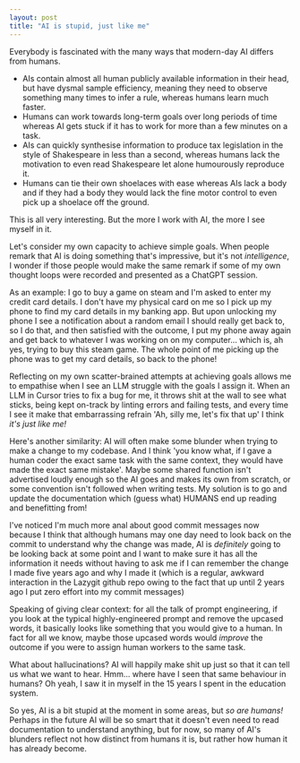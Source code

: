 ```yaml
---
layout: post
title: "AI is stupid, just like me"
---
```


Everybody is fascinated with the many ways that modern-day AI differs from humans.

- AIs contain almost all human publicly available information in their head, but have dysmal sample efficiency, meaning they need to observe something many times to infer a rule, whereas humans learn much faster.
- Humans can work towards long-term goals over long periods of time whereas AI gets stuck if it has to work for more than a few minutes on a task.
- AIs can quickly synthesise information to produce tax legislation in the style of Shakespeare in less than a second, whereas humans lack the motivation to even read Shakespeare let alone humourously reproduce it.
- Humans can tie their own shoelaces with ease whereas AIs lack a body and if they had a body they would lack the fine motor control to even pick up a shoelace off the ground.

This is all very interesting. But the more I work with AI, the more I see myself in it.

Let's consider my own capacity to achieve simple goals. When people remark that AI is doing something that's impressive, but it's not _intelligence_, I wonder if those people would make the same remark if some of my own thought loops were recorded and presented as a ChatGPT session.

As an example: I go to buy a game on steam and I'm asked to enter my credit card details. I don't have my physical card on me so I pick up my phone to find my card details in my banking app. But upon unlocking my phone I see a notification about a random email I should really get back to, so I do that, and then satisfied with the outcome, I put my phone away again and get back to whatever I was working on on my computer... which is, ah yes, trying to buy this steam game. The whole point of me picking up the phone was to get my card details, so back to the phone!

Reflecting on my own scatter-brained attempts at achieving goals allows me to empathise when I see an LLM struggle with the goals I assign it. When an LLM in Cursor tries to fix a bug for me, it throws shit at the wall to see what sticks, being kept on-track by linting errors and failing tests, and every time I see it make that embarrassing refrain 'Ah, silly me, let's fix that up' I think _it's just like me!_

Here's another similarity: AI will often make some blunder when trying to make a change to my codebase. And I think 'you know what, if I gave a human coder the exact same task with the same context, they would have made the exact same mistake'. Maybe some shared function isn't advertised loudly enough so the AI goes and makes its own from scratch, or some convention isn't followed when writing tests. My solution is to go and update the documentation which (guess what) HUMANS end up reading and benefitting from!

I've noticed I'm much more anal about good commit messages now because I think that although humans may one day need to look back on the commit to understand why the change was made, AI is _definitely_ going to be looking back at some point and I want to make sure it has all the information it needs without having to ask me if I can remember the change I made five years ago and why I made it (which is a regular, awkward interaction in the Lazygit github repo owing to the fact that up until 2 years ago I put zero effort into my commit messages)

Speaking of giving clear context: for all the talk of prompt engineering, if you look at the typical highly-engineered prompt and remove the upcased words, it basically looks like something that you would give to a human. In fact for all we know, maybe those upcased words would _improve_ the outcome if you were to assign human workers to the same task.

What about hallucinations? AI will happily make shit up just so that it can tell us what we want to hear. Hmm... where have I seen that same behaviour in humans? Oh yeah, I saw it in myself in the 15 years I spent in the education system.

So yes, AI is a bit stupid at the moment in some areas, but _so are humans!_ Perhaps in the future AI will be so smart that it doesn't even need to read documentation to understand anything, but for now, so many of AI's blunders reflect not how distinct from humans it is, but rather how human it has already become.
